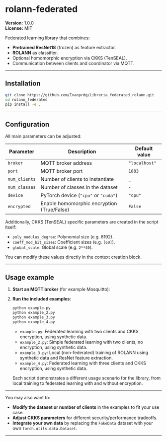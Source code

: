 # rolann-federated

**Version:** 1.0.0  
**License:** MIT

Federated learning library that combines:
- **Pretrained ResNet18** (frozen) as feature extractor.  
- **ROLANN** as classifier.  
- Optional homomorphic encryption via CKKS (TenSEAL).  
- Communication between clients and coordinator via MQTT.

---

## Installation

```bash
git clone https://github.com/Ivanprdg/Libreria_federated_rolann.git
cd rolann_federated
pip install -e .
```
---

## Configuration

All main parameters can be adjusted:

| Parameter         | Description                                         | Default value      |
|-------------------|-----------------------------------------------------|--------------------|
| `broker`          | MQTT broker address                                 | `"localhost"`      |
| `port`            | MQTT broker port                                    | `1883`             |
| `num_clients`     | Number of clients to instantiate                    | `_`                |
| `num_classes`     | Number of classes in the dataset                    | `-`                |
| `device`          | PyTorch device (`"cpu"` or `"cuda"`)                | `"cpu"`            |
| `encrypted`       | Enable homomorphic encryption (True/False)          | `False`            |

Additionally, CKKS (TenSEAL) specific parameters are created in the script itself:

- `poly_modulus_degree`: Polynomial size (e.g. 8192).
- `coeff_mod_bit_sizes`: Coefficient sizes (e.g. `[60]`).
- `global_scale`: Global scale (e.g. `2**40`).

You can modify these values directly in the context creation block.

---

## Usage example

1. **Start an MQTT broker** (for example Mosquitto):

2. **Run the included examples**:

   ```bash
   python example.py
   python example_2.py
   python example_3.py
   python example_4.py
   ```

   - `example.py`: Federated learning with two clients and CKKS encryption, using synthetic data.
   - `example_2.py`: Simple federated learning with two clients, no encryption, using synthetic data.
   - `example_3.py`: Local (non-federated) training of ROLANN using synthetic data and ResNet feature extraction.
   - `example_4.py`: Federated learning with three clients and CKKS encryption, using synthetic data.

   Each script demonstrates a different usage scenario for the library, from local training to federated learning with and without encryption.

---

You may also want to:
- **Modify the dataset or number of clients** in the examples to fit your use case.
- **Adjust CKKS parameters** for different security/performance tradeoffs.
- **Integrate your own data** by replacing the `FakeData` dataset with your own `torch.utils.data.Dataset`.

---
